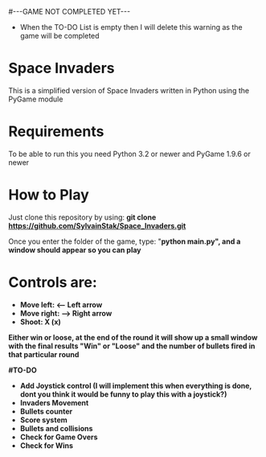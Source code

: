 #---GAME NOT COMPLETED YET---
* When the TO-DO List is empty then I will delete this warning as the game will be completed

# Space Invaders
This is a simplified version of Space Invaders written in Python using the PyGame module

# Requirements
To be able to run this you need Python 3.2 or newer and PyGame 1.9.6 or newer

# How to Play
Just clone this repository by using:
<strong>git clone https://github.com/SylvainStak/Space_Invaders.git</strong>

Once you enter the folder of the game, type: "<strong>python main.py<strong>", and a window should appear so you can play

# Controls are:
* Move left: <-- Left arrow
* Move right: --> Right arrow
* Shoot: X (x)

Either win or loose, at the end of the round it will show up a small window with the final results "Win" or "Loose" and the number of bullets fired in that particular round

#TO-DO
* Add Joystick control (I will implement this when everything is done, dont you think it would be funny to play this with a joystick?)
* Invaders Movement
* Bullets counter
* Score system
* Bullets and collisions
* Check for Game Overs
* Check for Wins






